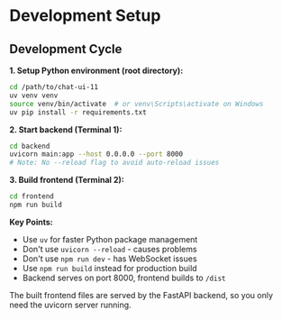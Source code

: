 # Development Setup

## Development Cycle

**1. Setup Python environment (root directory):**
```bash
cd /path/to/chat-ui-11
uv venv venv
source venv/bin/activate  # or venv\Scripts\activate on Windows
uv pip install -r requirements.txt
```

**2. Start backend (Terminal 1):**
```bash
cd backend
uvicorn main:app --host 0.0.0.0 --port 8000
# Note: No --reload flag to avoid auto-reload issues
```

**3. Build frontend (Terminal 2):**
```bash
cd frontend
npm run build
```

**Key Points:**
- Use `uv` for faster Python package management
- Don't use `uvicorn --reload` - causes problems
- Don't use `npm run dev` - has WebSocket issues
- Use `npm run build` instead for production build
- Backend serves on port 8000, frontend builds to `/dist`

The built frontend files are served by the FastAPI backend, so you only need the uvicorn server running.